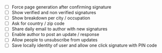 - [ ] Force page generation after confirming signature 
- [ ] Show verified and non verified signatures
- [ ] Show breakdown per city / occupation
- [ ] Ask for country / zip code
- [ ] Share daily email to author with new signatures
- [ ] Enable author to post an update / response
- [ ] Allow people to unsubscribe from updates
- [ ] Save locally identity of user and allow one click signature with PIN code
